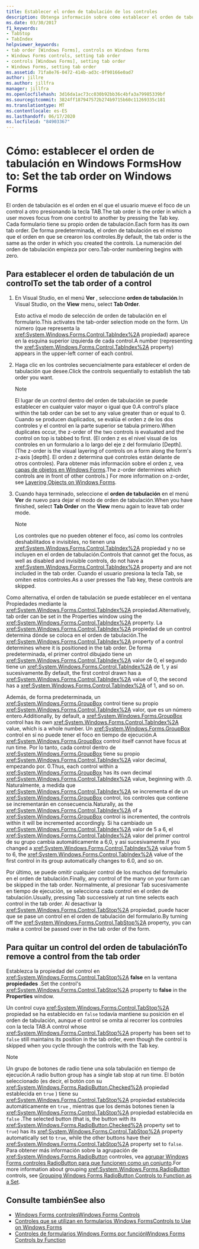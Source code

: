 ```yaml
---
title: Establecer el orden de tabulación de los controles
description: Obtenga información sobre cómo establecer el orden de tabulación de los controles en el Windows Forms. Establezca el orden de tabulación con Visual Studio o mediante la propiedad TabIndex en el ventana Propiedades.
ms.date: 03/30/2017
f1_keywords:
- TabStop
- TabIndex
helpviewer_keywords:
- tab order [Windows Forms], controls on Windows forms
- Windows Forms controls, setting tab order
- controls [Windows Forms], setting tab order
- Windows Forms, setting tab order
ms.assetid: 71fa8e76-0472-414b-ad3c-0f90166e0ad7
author: jillre
ms.author: jillfra
manager: jillfra
ms.openlocfilehash: 3d16da1ac73cc030b92bb36c4bfa3a79985339bf
ms.sourcegitcommit: 3824ff187947572b274b9715b60c11269335c181
ms.translationtype: MT
ms.contentlocale: es-ES
ms.lasthandoff: 06/17/2020
ms.locfileid: "84903367"
---
```

# <a name="how-to-set-the-tab-order-on-windows-forms"></a><span data-ttu-id="f7d04-104">Cómo: establecer el orden de tabulación en Windows Forms</span><span class="sxs-lookup"><span data-stu-id="f7d04-104">How to: Set the tab order on Windows Forms</span></span>

<span data-ttu-id="f7d04-105">El orden de tabulación es el orden en el que el usuario mueve el foco de un control a otro presionando la tecla TAB.</span><span class="sxs-lookup"><span data-stu-id="f7d04-105">The tab order is the order in which a user moves focus from one control to another by pressing the Tab key.</span></span> <span data-ttu-id="f7d04-106">Cada formulario tiene su propio orden de tabulación.</span><span class="sxs-lookup"><span data-stu-id="f7d04-106">Each form has its own tab order.</span></span> <span data-ttu-id="f7d04-107">De forma predeterminada, el orden de tabulación es el mismo que el orden en que se crearon los controles.</span><span class="sxs-lookup"><span data-stu-id="f7d04-107">By default, the tab order is the same as the order in which you created the controls.</span></span> <span data-ttu-id="f7d04-108">La numeración del orden de tabulación empieza por cero.</span><span class="sxs-lookup"><span data-stu-id="f7d04-108">Tab-order numbering begins with zero.</span></span>

## <a name="to-set-the-tab-order-of-a-control"></a><span data-ttu-id="f7d04-109">Para establecer el orden de tabulación de un control</span><span class="sxs-lookup"><span data-stu-id="f7d04-109">To set the tab order of a control</span></span>

1. <span data-ttu-id="f7d04-110">En Visual Studio, en el menú **Ver** , seleccione **orden de tabulación**.</span><span class="sxs-lookup"><span data-stu-id="f7d04-110">In Visual Studio, on the **View** menu, select **Tab Order**.</span></span>

   <span data-ttu-id="f7d04-111">Esto activa el modo de selección de orden de tabulación en el formulario.</span><span class="sxs-lookup"><span data-stu-id="f7d04-111">This activates the tab-order selection mode on the form.</span></span> <span data-ttu-id="f7d04-112">Un número (que representa la <xref:System.Windows.Forms.Control.TabIndex%2A> propiedad) aparece en la esquina superior izquierda de cada control.</span><span class="sxs-lookup"><span data-stu-id="f7d04-112">A number (representing the <xref:System.Windows.Forms.Control.TabIndex%2A> property) appears in the upper-left corner of each control.</span></span>

2. <span data-ttu-id="f7d04-113">Haga clic en los controles secuencialmente para establecer el orden de tabulación que desee.</span><span class="sxs-lookup"><span data-stu-id="f7d04-113">Click the controls sequentially to establish the tab order you want.</span></span>

   > [!NOTE]
   > <span data-ttu-id="f7d04-114">El lugar de un control dentro del orden de tabulación se puede establecer en cualquier valor mayor o igual que 0.</span><span class="sxs-lookup"><span data-stu-id="f7d04-114">A control's place within the tab order can be set to any value greater than or equal to 0.</span></span> <span data-ttu-id="f7d04-115">Cuando se producen duplicados, se evalúa el orden z de los dos controles y el control en la parte superior se tabula primero.</span><span class="sxs-lookup"><span data-stu-id="f7d04-115">When duplicates occur, the z-order of the two controls is evaluated and the control on top is tabbed to first.</span></span> <span data-ttu-id="f7d04-116">(El orden z es el nivel visual de los controles en un formulario a lo largo del eje z del formulario [Depth].</span><span class="sxs-lookup"><span data-stu-id="f7d04-116">(The z-order is the visual layering of controls on a form along the form's z-axis [depth].</span></span> <span data-ttu-id="f7d04-117">El orden z determina qué controles están delante de otros controles). Para obtener más información sobre el orden z, vea [capas de objetos en Windows Forms](how-to-layer-objects-on-windows-forms.md).</span><span class="sxs-lookup"><span data-stu-id="f7d04-117">The z-order determines which controls are in front of other controls.) For more information on z-order, see [Layering Objects on Windows Forms](how-to-layer-objects-on-windows-forms.md).</span></span>

3. <span data-ttu-id="f7d04-118">Cuando haya terminado, seleccione el **orden de tabulación** en el menú **Ver** de nuevo para dejar el modo de orden de tabulación.</span><span class="sxs-lookup"><span data-stu-id="f7d04-118">When you have finished, select **Tab Order** on the **View** menu again to leave tab order mode.</span></span>

   > [!NOTE]
   > <span data-ttu-id="f7d04-119">Los controles que no pueden obtener el foco, así como los controles deshabilitados e invisibles, no tienen una <xref:System.Windows.Forms.Control.TabIndex%2A> propiedad y no se incluyen en el orden de tabulación.</span><span class="sxs-lookup"><span data-stu-id="f7d04-119">Controls that cannot get the focus, as well as disabled and invisible controls, do not have a <xref:System.Windows.Forms.Control.TabIndex%2A> property and are not included in the tab order.</span></span> <span data-ttu-id="f7d04-120">Cuando el usuario presiona la tecla Tab, se omiten estos controles.</span><span class="sxs-lookup"><span data-stu-id="f7d04-120">As a user presses the Tab key, these controls are skipped.</span></span>

<span data-ttu-id="f7d04-121">Como alternativa, el orden de tabulación se puede establecer en el ventana Propiedades mediante la <xref:System.Windows.Forms.Control.TabIndex%2A> propiedad.</span><span class="sxs-lookup"><span data-stu-id="f7d04-121">Alternatively, tab order can be set in the Properties window using the <xref:System.Windows.Forms.Control.TabIndex%2A> property.</span></span> <span data-ttu-id="f7d04-122">La <xref:System.Windows.Forms.Control.TabIndex%2A> propiedad de un control determina dónde se coloca en el orden de tabulación.</span><span class="sxs-lookup"><span data-stu-id="f7d04-122">The <xref:System.Windows.Forms.Control.TabIndex%2A> property of a control determines where it is positioned in the tab order.</span></span> <span data-ttu-id="f7d04-123">De forma predeterminada, el primer control dibujado tiene un <xref:System.Windows.Forms.Control.TabIndex%2A> valor de 0, el segundo tiene un <xref:System.Windows.Forms.Control.TabIndex%2A> de 1, y así sucesivamente.</span><span class="sxs-lookup"><span data-stu-id="f7d04-123">By default, the first control drawn has a <xref:System.Windows.Forms.Control.TabIndex%2A> value of 0, the second has a <xref:System.Windows.Forms.Control.TabIndex%2A> of 1, and so on.</span></span>

<span data-ttu-id="f7d04-124">Además, de forma predeterminada, un <xref:System.Windows.Forms.GroupBox> control tiene su propio <xref:System.Windows.Forms.Control.TabIndex%2A> valor, que es un número entero.</span><span class="sxs-lookup"><span data-stu-id="f7d04-124">Additionally, by default, a <xref:System.Windows.Forms.GroupBox> control has its own <xref:System.Windows.Forms.Control.TabIndex%2A> value, which is a whole number.</span></span> <span data-ttu-id="f7d04-125">Un <xref:System.Windows.Forms.GroupBox> control en sí no puede tener el foco en tiempo de ejecución.</span><span class="sxs-lookup"><span data-stu-id="f7d04-125">A <xref:System.Windows.Forms.GroupBox> control itself cannot have focus at run time.</span></span> <span data-ttu-id="f7d04-126">Por lo tanto, cada control dentro de <xref:System.Windows.Forms.GroupBox> tiene su propio <xref:System.Windows.Forms.Control.TabIndex%2A> valor decimal, empezando por. 0.</span><span class="sxs-lookup"><span data-stu-id="f7d04-126">Thus, each control within a <xref:System.Windows.Forms.GroupBox> has its own decimal <xref:System.Windows.Forms.Control.TabIndex%2A> value, beginning with .0.</span></span> <span data-ttu-id="f7d04-127">Naturalmente, a medida que <xref:System.Windows.Forms.Control.TabIndex%2A> se incrementa el de un <xref:System.Windows.Forms.GroupBox> control, los controles que contiene se incrementarán en consecuencia.</span><span class="sxs-lookup"><span data-stu-id="f7d04-127">Naturally, as the <xref:System.Windows.Forms.Control.TabIndex%2A> of a <xref:System.Windows.Forms.GroupBox> control is incremented, the controls within it will be incremented accordingly.</span></span> <span data-ttu-id="f7d04-128">Si ha cambiado un <xref:System.Windows.Forms.Control.TabIndex%2A> valor de 5 a 6, el <xref:System.Windows.Forms.Control.TabIndex%2A> valor del primer control de su grupo cambia automáticamente a 6,0, y así sucesivamente.</span><span class="sxs-lookup"><span data-stu-id="f7d04-128">If you changed a <xref:System.Windows.Forms.Control.TabIndex%2A> value from 5 to 6, the <xref:System.Windows.Forms.Control.TabIndex%2A> value of the first control in its group automatically changes to 6.0, and so on.</span></span>

<span data-ttu-id="f7d04-129">Por último, se puede omitir cualquier control de los muchos del formulario en el orden de tabulación.</span><span class="sxs-lookup"><span data-stu-id="f7d04-129">Finally, any control of the many on your form can be skipped in the tab order.</span></span> <span data-ttu-id="f7d04-130">Normalmente, al presionar Tab sucesivamente en tiempo de ejecución, se selecciona cada control en el orden de tabulación.</span><span class="sxs-lookup"><span data-stu-id="f7d04-130">Usually, pressing Tab successively at run time selects each control in the tab order.</span></span> <span data-ttu-id="f7d04-131">Al desactivar la <xref:System.Windows.Forms.Control.TabStop%2A> propiedad, puede hacer que se pase un control en el orden de tabulación del formulario.</span><span class="sxs-lookup"><span data-stu-id="f7d04-131">By turning off the <xref:System.Windows.Forms.Control.TabStop%2A> property, you can make a control be passed over in the tab order of the form.</span></span>

## <a name="to-remove-a-control-from-the-tab-order"></a><span data-ttu-id="f7d04-132">Para quitar un control del orden de tabulación</span><span class="sxs-lookup"><span data-stu-id="f7d04-132">To remove a control from the tab order</span></span>

<span data-ttu-id="f7d04-133">Establezca la propiedad del control en <xref:System.Windows.Forms.Control.TabStop%2A> **false** en la ventana **propiedades** .</span><span class="sxs-lookup"><span data-stu-id="f7d04-133">Set the control's <xref:System.Windows.Forms.Control.TabStop%2A> property to **false** in the **Properties** window.</span></span>

<span data-ttu-id="f7d04-134">Un control cuya <xref:System.Windows.Forms.Control.TabStop%2A> propiedad se ha establecido en `false` todavía mantiene su posición en el orden de tabulación, aunque el control se omita al recorrer los controles con la tecla TAB.</span><span class="sxs-lookup"><span data-stu-id="f7d04-134">A control whose <xref:System.Windows.Forms.Control.TabStop%2A> property has been set to `false` still maintains its position in the tab order, even though the control is skipped when you cycle through the controls with the Tab key.</span></span>

> [!NOTE]
> <span data-ttu-id="f7d04-135">Un grupo de botones de radio tiene una sola tabulación en tiempo de ejecución.</span><span class="sxs-lookup"><span data-stu-id="f7d04-135">A radio button group has a single tab stop at run time.</span></span> <span data-ttu-id="f7d04-136">El botón seleccionado (es decir, el botón con su <xref:System.Windows.Forms.RadioButton.Checked%2A> propiedad establecida en `true` ) tiene su <xref:System.Windows.Forms.Control.TabStop%2A> propiedad establecida automáticamente en `true` , mientras que los demás botones tienen la <xref:System.Windows.Forms.Control.TabStop%2A> propiedad establecida en `false` .</span><span class="sxs-lookup"><span data-stu-id="f7d04-136">The selected button (that is, the button with its <xref:System.Windows.Forms.RadioButton.Checked%2A> property set to `true`) has its <xref:System.Windows.Forms.Control.TabStop%2A> property automatically set to `true`, while the other buttons have their <xref:System.Windows.Forms.Control.TabStop%2A> property set to `false`.</span></span> <span data-ttu-id="f7d04-137">Para obtener más información sobre la agrupación de <xref:System.Windows.Forms.RadioButton> controles, vea [agrupar Windows Forms controles RadioButton para que funcionen como un conjunto](how-to-group-windows-forms-radiobutton-controls-to-function-as-a-set.md).</span><span class="sxs-lookup"><span data-stu-id="f7d04-137">For more information about grouping <xref:System.Windows.Forms.RadioButton> controls, see [Grouping Windows Forms RadioButton Controls to Function as a Set](how-to-group-windows-forms-radiobutton-controls-to-function-as-a-set.md).</span></span>

## <a name="see-also"></a><span data-ttu-id="f7d04-138">Consulte también</span><span class="sxs-lookup"><span data-stu-id="f7d04-138">See also</span></span>

- [<span data-ttu-id="f7d04-139">Windows Forms controles</span><span class="sxs-lookup"><span data-stu-id="f7d04-139">Windows Forms Controls</span></span>](index.md)
- [<span data-ttu-id="f7d04-140">Controles que se utilizan en formularios Windows Forms</span><span class="sxs-lookup"><span data-stu-id="f7d04-140">Controls to Use on Windows Forms</span></span>](controls-to-use-on-windows-forms.md)
- [<span data-ttu-id="f7d04-141">Controles de formularios Windows Forms por función</span><span class="sxs-lookup"><span data-stu-id="f7d04-141">Windows Forms Controls by Function</span></span>](windows-forms-controls-by-function.md)
